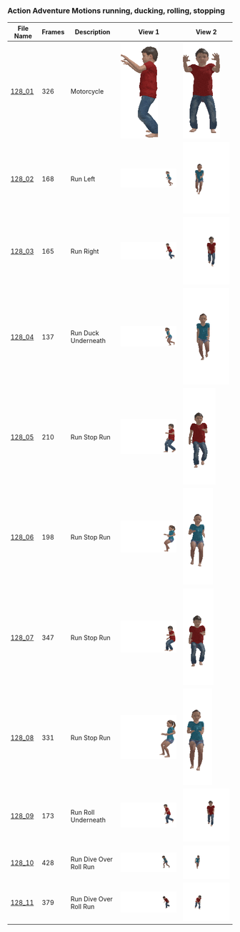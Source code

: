 ### Action Adventure Motions running, ducking, rolling, stopping
|File Name|Frames|Description|View 1|View 2|
|-|-|-|-|-|
|[128_01](https://github.com/Shriinivas/cmubvh/raw/main/Sequence-113-128/128/Data/128_01.zip)|326|Motorcycle|<img src="https://github.com/Shriinivas/cmubvhgifs/blob/main/Sequence-113-128/128/128_01_0.gif"/>|<img src="https://github.com/Shriinivas/cmubvhgifs/blob/main/Sequence-113-128/128/128_01_1.gif"/>|
|[128_02](https://github.com/Shriinivas/cmubvh/raw/main/Sequence-113-128/128/Data/128_02.zip)|168|Run Left|<img src="https://github.com/Shriinivas/cmubvhgifs/blob/main/Sequence-113-128/128/128_02_0.gif"/>|<img src="https://github.com/Shriinivas/cmubvhgifs/blob/main/Sequence-113-128/128/128_02_1.gif"/>|
|[128_03](https://github.com/Shriinivas/cmubvh/raw/main/Sequence-113-128/128/Data/128_03.zip)|165|Run Right|<img src="https://github.com/Shriinivas/cmubvhgifs/blob/main/Sequence-113-128/128/128_03_0.gif"/>|<img src="https://github.com/Shriinivas/cmubvhgifs/blob/main/Sequence-113-128/128/128_03_1.gif"/>|
|[128_04](https://github.com/Shriinivas/cmubvh/raw/main/Sequence-113-128/128/Data/128_04.zip)|137|Run Duck Underneath|<img src="https://github.com/Shriinivas/cmubvhgifs/blob/main/Sequence-113-128/128/128_04_0.gif"/>|<img src="https://github.com/Shriinivas/cmubvhgifs/blob/main/Sequence-113-128/128/128_04_1.gif"/>|
|[128_05](https://github.com/Shriinivas/cmubvh/raw/main/Sequence-113-128/128/Data/128_05.zip)|210|Run Stop Run|<img src="https://github.com/Shriinivas/cmubvhgifs/blob/main/Sequence-113-128/128/128_05_0.gif"/>|<img src="https://github.com/Shriinivas/cmubvhgifs/blob/main/Sequence-113-128/128/128_05_1.gif"/>|
|[128_06](https://github.com/Shriinivas/cmubvh/raw/main/Sequence-113-128/128/Data/128_06.zip)|198|Run Stop Run|<img src="https://github.com/Shriinivas/cmubvhgifs/blob/main/Sequence-113-128/128/128_06_0.gif"/>|<img src="https://github.com/Shriinivas/cmubvhgifs/blob/main/Sequence-113-128/128/128_06_1.gif"/>|
|[128_07](https://github.com/Shriinivas/cmubvh/raw/main/Sequence-113-128/128/Data/128_07.zip)|347|Run Stop Run|<img src="https://github.com/Shriinivas/cmubvhgifs/blob/main/Sequence-113-128/128/128_07_0.gif"/>|<img src="https://github.com/Shriinivas/cmubvhgifs/blob/main/Sequence-113-128/128/128_07_1.gif"/>|
|[128_08](https://github.com/Shriinivas/cmubvh/raw/main/Sequence-113-128/128/Data/128_08.zip)|331|Run Stop Run|<img src="https://github.com/Shriinivas/cmubvhgifs/blob/main/Sequence-113-128/128/128_08_0.gif"/>|<img src="https://github.com/Shriinivas/cmubvhgifs/blob/main/Sequence-113-128/128/128_08_1.gif"/>|
|[128_09](https://github.com/Shriinivas/cmubvh/raw/main/Sequence-113-128/128/Data/128_09.zip)|173|Run Roll Underneath|<img src="https://github.com/Shriinivas/cmubvhgifs/blob/main/Sequence-113-128/128/128_09_0.gif"/>|<img src="https://github.com/Shriinivas/cmubvhgifs/blob/main/Sequence-113-128/128/128_09_1.gif"/>|
|[128_10](https://github.com/Shriinivas/cmubvh/raw/main/Sequence-113-128/128/Data/128_10.zip)|428|Run Dive Over Roll Run|<img src="https://github.com/Shriinivas/cmubvhgifs/blob/main/Sequence-113-128/128/128_10_0.gif"/>|<img src="https://github.com/Shriinivas/cmubvhgifs/blob/main/Sequence-113-128/128/128_10_1.gif"/>|
|[128_11](https://github.com/Shriinivas/cmubvh/raw/main/Sequence-113-128/128/Data/128_11.zip)|379|Run Dive Over Roll Run|<img src="https://github.com/Shriinivas/cmubvhgifs/blob/main/Sequence-113-128/128/128_11_0.gif"/>|<img src="https://github.com/Shriinivas/cmubvhgifs/blob/main/Sequence-113-128/128/128_11_1.gif"/>|
